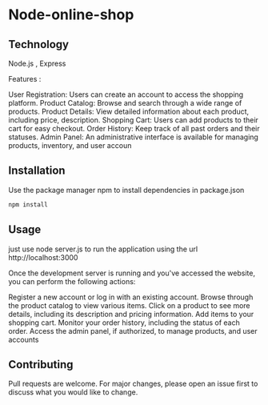 # Node-online-shop
## Technology 

Node.js , Express

Features :

User Registration: Users can create an account to access the shopping platform.
Product Catalog: Browse and search through a wide range of products.
Product Details: View detailed information about each product, including price, description.
Shopping Cart: Users can add products to their cart for easy checkout.
Order History: Keep track of all past orders and their statuses.
Admin Panel: An administrative interface is available for managing products, inventory, and user accoun
## Installation

Use the package manager npm to install dependencies in package.json

```bash
npm install
```

## Usage

just use node server.js to run the application using the url http://localhost:3000

Once the development server is running and you've accessed the website, you can perform the following actions:

Register a new account or log in with an existing account.
Browse through the product catalog to view various items.
Click on a product to see more details, including its description and pricing information.
Add items to your shopping cart.
Monitor your order history, including the status of each order.
Access the admin panel, if authorized, to manage products, and user accounts
## Contributing
Pull requests are welcome. For major changes, please open an issue first to discuss what you would like to change.
